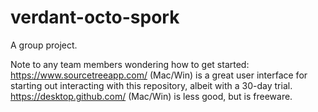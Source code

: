# verdant-octo-spork
A group project.

Note to any team members wondering how to get started: https://www.sourcetreeapp.com/ (Mac/Win) is a great user interface for starting out interacting with this repository, albeit with a 30-day trial. https://desktop.github.com/ (Mac/Win) is less good, but is freeware.
